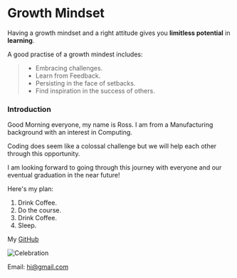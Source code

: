 # Growth Mindset

Having a growth mindset and a right attitude gives you **limitless potential** in **learning**.  

A good practise of a growth mindest includes:

>- Embracing challenges.
>- Learn from Feedback.
>- Persisting in the face of setbacks.
>- Find inspiration in the success of others.

### Introduction

Good Morning everyone, my name is Ross. I am from a Manufacturing background with an interest in Computing.  

Coding does seem like a colossal challenge but we will help each other through this opportunity.

I am looking forward to going through this journey with everyone and our eventual graduation in the near future!  

Here's my plan:  

1. Drink Coffee.
2. Do the course.
3. Drink Coffee.
4. Sleep.

My [GitHub](https://github.com/tsaku56)

![Celebration](https://i.etsystatic.com/11051185/r/il/ea26f8/1914586297/il_570xN.1914586297_shgg.jpg)

Email: hi@gmail.com

